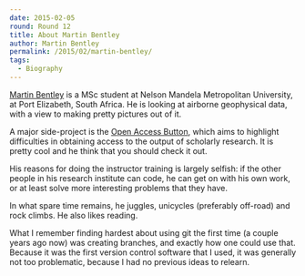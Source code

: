 ```yaml
---
date: 2015-02-05
round: Round 12
title: About Martin Bentley
author: Martin Bentley
permalink: /2015/02/martin-bentley/
tags:
  - Biography
---
```

[Martin Bentley](http://blog.martinb.za.net) is a MSc student at
Nelson Mandela Metropolitan University, at Port Elizabeth, South
Africa. He is looking at airborne geophysical data, with a view
to making pretty pictures out of it.

A major side-project is the [Open Access Button](https://openaccessbutton.org),
which aims to highlight difficulties
in obtaining access to the output of scholarly research. It is pretty
cool and he think that you should check it out.

His reasons for doing the instructor training is largely selfish:
if the other people in his research institute can code, he can get on
with his own work, or at least solve more interesting problems that they
have.

In what spare time remains, he juggles, unicycles (preferably off-road)
and rock climbs. He also likes reading.

What I remember finding hardest about using git the first time (a couple years
ago now) was creating branches, and exactly how one could use that. Because
it was the first version control software that I used, it was generally not
too problematic, because I had no previous ideas to relearn.
